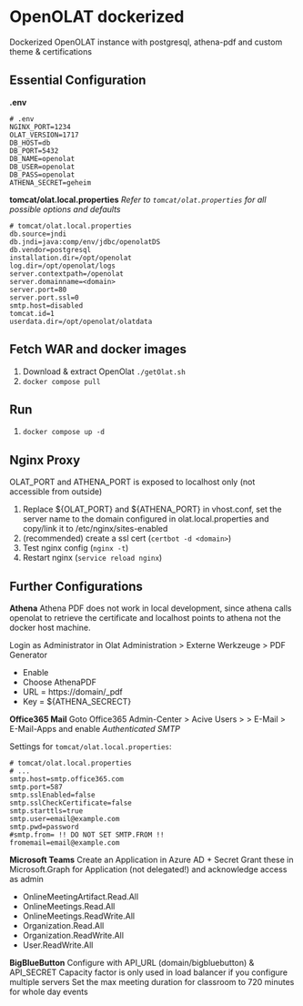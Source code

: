 # OpenOLAT dockerized

Dockerized OpenOLAT instance with postgresql, athena-pdf and custom theme & certifications

## Essential Configuration
**.env**
```
# .env
NGINX_PORT=1234
OLAT_VERSION=1717
DB_HOST=db
DB_PORT=5432
DB_NAME=openolat
DB_USER=openolat
DB_PASS=openolat
ATHENA_SECRET=geheim
```

**tomcat/olat.local.properties**
*Refer to `tomcat/olat.properties` for all possible options and defaults*
```
# tomcat/olat.local.properties
db.source=jndi
db.jndi=java:comp/env/jdbc/openolatDS
db.vendor=postgresql
installation.dir=/opt/openolat
log.dir=/opt/openolat/logs
server.contextpath=/openolat
server.domainname=<domain>
server.port=80
server.port.ssl=0
smtp.host=disabled
tomcat.id=1
userdata.dir=/opt/openolat/olatdata
```

## Fetch WAR and docker images
1. Download & extract OpenOlat `./getOlat.sh`
2. `docker compose pull`

## Run
1. `docker compose up -d`

## Nginx Proxy
OLAT_PORT and ATHENA_PORT is exposed to localhost only (not accessible from outside)
1. Replace ${OLAT_PORT} and ${ATHENA_PORT} in vhost.conf, set the server name to the domain configured in olat.local.properties and copy/link it to /etc/nginx/sites-enabled
2. (recommended) create a ssl cert (`certbot -d <domain>`)
3. Test nginx config (`nginx -t`)
4. Restart nginx (`service reload nginx`)


## Further Configurations

**Athena**
Athena PDF does not work in local development, since athena calls openolat to retrieve the certificate and localhost points to athena not the docker host machine.

Login as Administrator in Olat
Administration > Externe Werkzeuge > PDF Generator
- Enable
- Choose AthenaPDF
- URL = https://domain/_pdf
- Key = ${ATHENA_SECRECT}

**Office365 Mail**
Goto Office365 Admin-Center > Acive Users > <User> > E-Mail > E-Mail-Apps and enable *Authenticated SMTP*

Settings for `tomcat/olat.local.properties`:
```
# tomcat/olat.local.properties
# ...
smtp.host=smtp.office365.com
smtp.port=587
smtp.sslEnabled=false
smtp.sslCheckCertificate=false
smtp.starttls=true
smtp.user=email@example.com
smtp.pwd=password
#smtp.from= !! DO NOT SET SMTP.FROM !!
fromemail=email@example.com
```

**Microsoft Teams**
Create an Application in Azure AD + Secret
Grant these in Microsoft.Graph for Application (not delegated!) and acknowledge access as admin
- OnlineMeetingArtifact.Read.All
- OnlineMeetings.Read.All
- OnlineMeetings.ReadWrite.All
- Organization.Read.All
- Organization.ReadWrite.All
- User.ReadWrite.All

**BigBlueButton**
Configure with API_URL (domain/bigbluebutton) & API_SECRET
Capacity factor is only used in load balancer if you configure multiple servers
Set the max meeting duration for classroom to 720 minutes for whole day events
